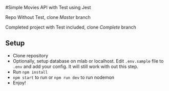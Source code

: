 
#Simple Movies API with Test using Jest

Repo Without Test, clone *Master* branch

Completed project with Test included, clone *Complete* branch


## Setup
- Clone repository
- Optionally, setup database on mlab or localhost. Edit `.env.sample` file to `.env` and add your config. It will still work with out this step.
- Run `npm install`
- `npm start` to run or `npm run dev` to run nodemon
- Enjoy!